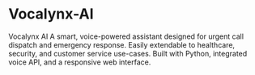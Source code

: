 # Vocalynx-AI
Vocalynx AI A smart, voice-powered assistant designed for urgent call dispatch and emergency response. Easily extendable to healthcare, security, and customer service use-cases. Built with Python, integrated voice API, and a responsive web interface.
